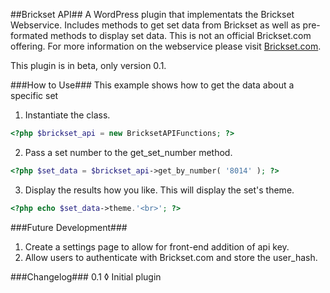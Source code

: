 ##Brickset API##
A WordPress plugin that implementats the Brickset Webservice. Includes methods to get set data from Brickset as well as pre-formated methods to display set data. This is not an official Brickset.com offering. For more information on the webservice please visit <a href="http://www.brickset.com/webservices/">Brickset.com</a>.

This plugin is in beta, only version 0.1. 

###How to Use###
This example shows how to get the data about a specific set
1. Instantiate the class.
```php 
<?php $brickset_api = new BricksetAPIFunctions; ?>
```
2. Pass a set number to the get_set_number method.
```php
<?php $set_data = $brickset_api->get_by_number( '8014' ); ?>
```
3. Display the results how you like. This will display the set's theme.
```php
<?php echo $set_data->theme.'<br>'; ?>
```

###Future Development###
1. Create a settings page to allow for front-end addition of api key.
2. Allow users to authenticate with Brickset.com and store the user_hash.

###Changelog###
0.1
◊ Initial plugin